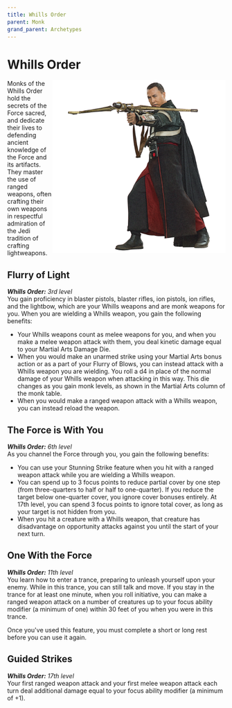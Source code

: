 ```yaml
---
title: Whills Order
parent: Monk
grand_parent: Archetypes
---
```


# Whills Order  

<img src='../../../../zzImages/Classes/monk_whills.png' style='float:right; width:400px;'>

Monks of the Whills Order hold the secrets of the Force sacred, and dedicate their lives to defending ancient  knowledge of the Force and its artifacts. They master the use of ranged weapons, often crafting their own weapons in respectful admiration of the Jedi tradition of crafting lightweapons.

## Flurry of Light
_**Whills Order:** 3rd level_<br>
You gain proficiency in blaster pistols, blaster rifles, ion pistols, ion rifles, and the lightbow, which are your Whills weapons and are monk weapons for you. When you are wielding a Whills weapon, you gain the following benefits:
- Your Whills weapons count as melee weapons for you, and when you make a melee weapon attack with them, you deal kinetic damage equal to your Martial Arts Damage Die.
- When you would make an unarmed strike using your Martial Arts bonus action or as a part of your Flurry of Blows, you can instead attack with a Whills weapon you are wielding. You roll a d4 in place of the normal damage of your Whills weapon when attacking in this way. This die changes as you gain monk levels, as shown in the Martial Arts column of the monk table.
- When you would make a ranged weapon attack with a Whills weapon, you can instead reload the weapon.

## The Force is With You
_**Whills Order:** 6th level_<br>
As you channel the Force through you, you gain the following benefits:
- You can use your Stunning Strike feature when you hit with a ranged weapon attack while you are wielding a Whills weapon. 
- You can spend up to 3 focus points to reduce partial cover by one step (from three-quarters to half or half to one-quarter). If you reduce the target below one-quarter cover, you ignore cover bonuses entirely. At 17th level, you can spend 3 focus points to ignore total cover, as long as your target is not hidden from you. 
- When you hit a creature with a Whills weapon, that creature has disadvantage on opportunity attacks against you until the start of your next turn.

## One With the Force
_**Whills Order:** 11th level_<br>
You learn how to enter a trance, preparing to unleash yourself upon your enemy. While in this trance, you can still talk and move. If you stay in the trance for at least one minute, when you roll initiative, you can make a ranged weapon attack on a number of creatures up to your focus ability modifier (a minimum of one) within 30 feet of you when you were in this trance.

Once you've used this feature, you must complete a short or long rest before you can use it again.





## Guided Strikes
_**Whills Order:** 17th level_<br>
Your first ranged weapon attack and your first melee weapon attack each turn deal additional damage equal to your focus ability modifier (a minimum of +1).
